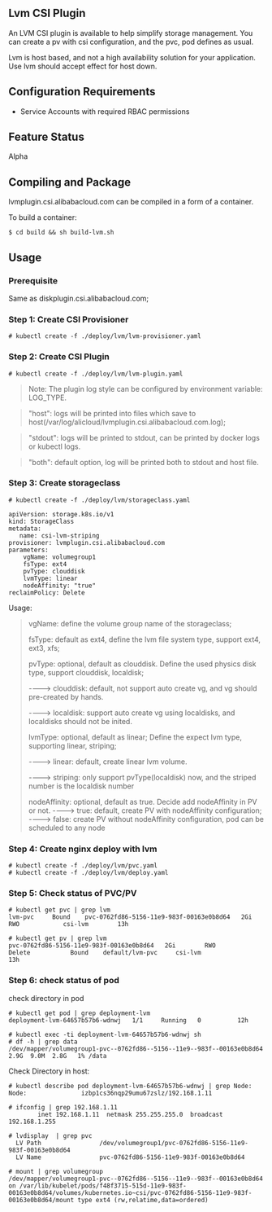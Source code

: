 
## Lvm CSI Plugin


An LVM CSI plugin is available to help simplify storage management.
You can create a pv with csi configuration, and the pvc, pod defines as usual.

Lvm is host based, and not a high availability solution for your application. Use lvm should accept effect for host down.

## Configuration Requirements

* Service Accounts with required RBAC permissions

## Feature Status
Alpha

## Compiling and Package
lvmplugin.csi.alibabacloud.com can be compiled in a form of a container.

To build a container:
```
$ cd build && sh build-lvm.sh
```

## Usage

### Prerequisite
Same as diskplugin.csi.alibabacloud.com;


### Step 1: Create CSI Provisioner
```
# kubectl create -f ./deploy/lvm/lvm-provisioner.yaml
```

### Step 2: Create CSI Plugin
```
# kubectl create -f ./deploy/lvm/lvm-plugin.yaml
```

> Note: The plugin log style can be configured by environment variable: LOG_TYPE.

> "host": logs will be printed into files which save to host(/var/log/alicloud/lvmplugin.csi.alibabacloud.com.log);

> "stdout": logs will be printed to stdout, can be printed by docker logs or kubectl logs.

> "both": default option, log will be printed both to stdout and host file.

### Step 3: Create storageclass
```
# kubectl create -f ./deploy/lvm/storageclass.yaml
```

```
apiVersion: storage.k8s.io/v1
kind: StorageClass
metadata:
   name: csi-lvm-striping
provisioner: lvmplugin.csi.alibabacloud.com
parameters:
    vgName: volumegroup1
    fsType: ext4
    pvType: clouddisk
    lvmType: linear
    nodeAffinity: "true"
reclaimPolicy: Delete
```
Usage:

> vgName: define the volume group name of the storageclass;
>
> fsType: default as ext4, define the lvm file system type, support ext4, ext3, xfs;
>
> pvType: optional, default as clouddisk. Define the used physics disk type, support clouddisk, localdisk;
>
> ----> clouddisk: default, not support auto create vg, and vg should pre-created by hands.
>
> ----> localdisk: support auto create vg using localdisks, and localdisks should not be inited.
>
> lvmType: optional, default as linear; Define the expect lvm type, supporting linear, striping;
>
> ----> linear: default, create linear lvm volume.
>
> ----> striping: only support pvType(localdisk) now, and the striped number is the localdisk number
>
> nodeAffinity: optional, default as true. Decide add nodeAffinity in PV or not.
> ----> true: default, create PV with nodeAffinity configuration;
> ----> false: create PV without nodeAffinity configuration, pod can be scheduled to any node


### Step 4: Create nginx deploy with lvm
```
# kubectl create -f ./deploy/lvm/pvc.yaml
# kubectl create -f ./deploy/lvm/deploy.yaml
```

### Step 5: Check status of PVC/PV
```
# kubectl get pvc | grep lvm
lvm-pvc     Bound    pvc-0762fd86-5156-11e9-983f-00163e0b8d64   2Gi        RWO            csi-lvm        13h

# kubectl get pv | grep lvm
pvc-0762fd86-5156-11e9-983f-00163e0b8d64   2Gi        RWO            Delete           Bound    default/lvm-pvc     csi-lvm                 13h
```

### Step 6: check status of pod
check directory in pod

```
# kubectl get pod | grep deployment-lvm
deployment-lvm-64657b57b6-wdnwj   1/1     Running   0          12h

# kubectl exec -ti deployment-lvm-64657b57b6-wdnwj sh
# df -h | grep data
/dev/mapper/volumegroup1-pvc--0762fd86--5156--11e9--983f--00163e0b8d64  2.9G  9.0M  2.8G   1% /data

```
Check Directory in host:

```
# kubectl describe pod deployment-lvm-64657b57b6-wdnwj | grep Node:
Node:               izbp1cs36nqp29umu67zslz/192.168.1.11

# ifconfig | grep 192.168.1.11
        inet 192.168.1.11  netmask 255.255.255.0  broadcast 192.168.1.255

# lvdisplay  | grep pvc
  LV Path                /dev/volumegroup1/pvc-0762fd86-5156-11e9-983f-00163e0b8d64
  LV Name                pvc-0762fd86-5156-11e9-983f-00163e0b8d64
  
# mount | grep volumegroup
/dev/mapper/volumegroup1-pvc--0762fd86--5156--11e9--983f--00163e0b8d64 on /var/lib/kubelet/pods/f48f3715-515d-11e9-983f-00163e0b8d64/volumes/kubernetes.io~csi/pvc-0762fd86-5156-11e9-983f-00163e0b8d64/mount type ext4 (rw,relatime,data=ordered)

```
